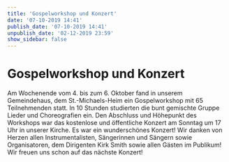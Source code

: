 ```yaml
---
title: 'Gospelworkshop und Konzert'
date: '07-10-2019 14:41'
publish_date: '07-10-2019 14:41'
unpublish_date: '02-12-2019 23:59'
show_sidebar: false
---
```


# Gospelworkshop und Konzert
Am Wochenende vom 4. bis zum 6. Oktober fand in unserem Gemeindehaus, dem St.-Michaels-Heim ein Gospelworkshop mit 65 Teilnehmenden statt. In 10 Stunden studierten die bunt gemischte Gruppe Lieder und Choreografien ein. Den Abschluss und Höhepunkt des Workshops war das kostenlose und öffentliche Konzert am Sonntag um 17 Uhr in unserer Kirche.
Es war ein wunderschönes Konzert! Wir danken von Herzen allen Instrumentalisten, Sängerinnen und Sängern sowie Organisatoren, dem Dirigenten Kirk Smith sowie allen Gästen im Publikum! Wir freuen uns schon auf das nächste Konzert!